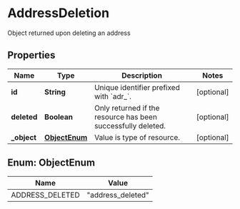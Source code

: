 

# AddressDeletion

Object returned upon deleting an address

## Properties

Name | Type | Description | Notes
------------ | ------------- | ------------- | -------------
**id** | **String** | Unique identifier prefixed with &#x60;adr_&#x60;. |  [optional]
**deleted** | **Boolean** | Only returned if the resource has been successfully deleted. |  [optional]
**_object** | [**ObjectEnum**](#ObjectEnum) | Value is type of resource. |  [optional]



## Enum: ObjectEnum

Name | Value
---- | -----
ADDRESS_DELETED | &quot;address_deleted&quot;



